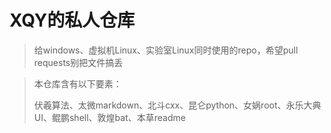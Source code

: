 # XQY的私人仓库

> 给windows、虚拟机Linux、实验室Linux同时使用的repo，希望pull requests别把文件搞丢

> 本仓库含有以下要素：
> 
> 伏羲算法、太微markdown、北斗cxx、昆仑python、女娲root、永乐大典UI、鲲鹏shell、敦煌bat、本草readme